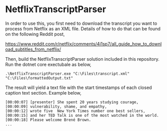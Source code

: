 # NetflixTranscriptParser
In order to use this, you first need to download the transcript you want to process from Netflix as an XML file.  Details of how to do that can be found on the following Reddit post,

https://www.reddit.com/r/netflix/comments/4i1sp7/all_guide_how_to_download_subtitles_from_netflix/

Then, build the NetflixTranscriptParser solution included in this repository.  Run the dotnet core exectubale as below,

````
.\NetflixTranscriptParser.exe "C:\Files\transcript.xml" "C:\Files\formattedOutput.txt"
````

The result will yield a text file with the start timestamps of each closed caption text section.  Example below,

````
[00:00:07] [presenter] She spent 20 years studying courage,
[00:00:09] vulnerability, shame, and empathy,
[00:00:12] wrote five  New York Times number one best sellers,
[00:00:15] and her TED Talk is one of the most watched in the world.
[00:00:18] Please welcome Brené Brown.
...
````
